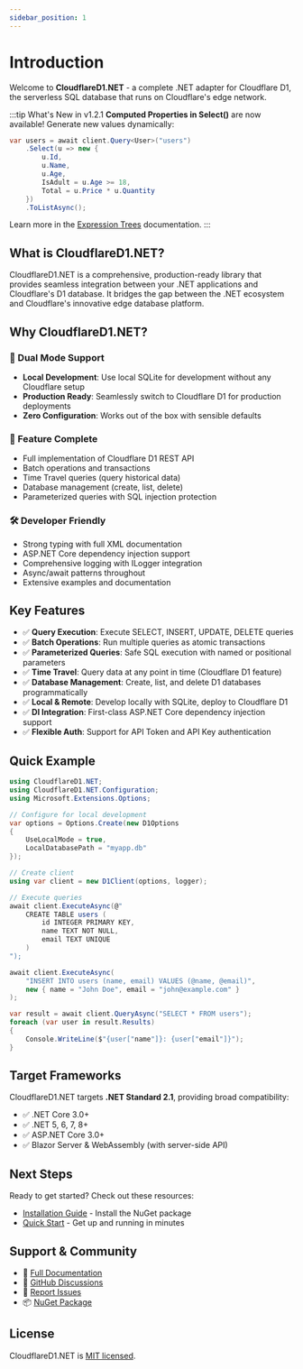 ```yaml
---
sidebar_position: 1
---
```


# Introduction

Welcome to **CloudflareD1.NET** - a complete .NET adapter for Cloudflare D1, the serverless SQL database that runs on Cloudflare's edge network.

:::tip What's New in v1.2.1
**Computed Properties in Select()** are now available! Generate new values dynamically:
```csharp
var users = await client.Query<User>("users")
    .Select(u => new {
        u.Id,
        u.Name,
        u.Age,
        IsAdult = u.Age >= 18,
        Total = u.Price * u.Quantity
    })
    .ToListAsync();
```
Learn more in the [Expression Trees](/docs/linq/expression-trees#computed-properties-in-select-v121) documentation.
:::

## What is CloudflareD1.NET?

CloudflareD1.NET is a comprehensive, production-ready library that provides seamless integration between your .NET applications and Cloudflare's D1 database. It bridges the gap between the .NET ecosystem and Cloudflare's innovative edge database platform.

## Why CloudflareD1.NET?

### 🚀 Dual Mode Support

- **Local Development**: Use local SQLite for development without any Cloudflare setup
- **Production Ready**: Seamlessly switch to Cloudflare D1 for production deployments
- **Zero Configuration**: Works out of the box with sensible defaults

### 💪 Feature Complete

- Full implementation of Cloudflare D1 REST API
- Batch operations and transactions
- Time Travel queries (query historical data)
- Database management (create, list, delete)
- Parameterized queries with SQL injection protection

### 🛠️ Developer Friendly

- Strong typing with full XML documentation
- ASP.NET Core dependency injection support
- Comprehensive logging with ILogger integration
- Async/await patterns throughout
- Extensive examples and documentation

## Key Features

- ✅ **Query Execution**: Execute SELECT, INSERT, UPDATE, DELETE queries
- ✅ **Batch Operations**: Run multiple queries as atomic transactions
- ✅ **Parameterized Queries**: Safe SQL execution with named or positional parameters
- ✅ **Time Travel**: Query data at any point in time (Cloudflare D1 feature)
- ✅ **Database Management**: Create, list, and delete D1 databases programmatically
- ✅ **Local & Remote**: Develop locally with SQLite, deploy to Cloudflare D1
- ✅ **DI Integration**: First-class ASP.NET Core dependency injection support
- ✅ **Flexible Auth**: Support for API Token and API Key authentication

## Quick Example

```csharp
using CloudflareD1.NET;
using CloudflareD1.NET.Configuration;
using Microsoft.Extensions.Options;

// Configure for local development
var options = Options.Create(new D1Options
{
    UseLocalMode = true,
    LocalDatabasePath = "myapp.db"
});

// Create client
using var client = new D1Client(options, logger);

// Execute queries
await client.ExecuteAsync(@"
    CREATE TABLE users (
        id INTEGER PRIMARY KEY,
        name TEXT NOT NULL,
        email TEXT UNIQUE
    )
");

await client.ExecuteAsync(
    "INSERT INTO users (name, email) VALUES (@name, @email)",
    new { name = "John Doe", email = "john@example.com" }
);

var result = await client.QueryAsync("SELECT * FROM users");
foreach (var user in result.Results)
{
    Console.WriteLine($"{user["name"]}: {user["email"]}");
}
```

## Target Frameworks

CloudflareD1.NET targets **.NET Standard 2.1**, providing broad compatibility:

- ✅ .NET Core 3.0+
- ✅ .NET 5, 6, 7, 8+
- ✅ ASP.NET Core 3.0+
- ✅ Blazor Server & WebAssembly (with server-side API)

## Next Steps

Ready to get started? Check out these resources:

- [Installation Guide](getting-started/installation) - Install the NuGet package
- [Quick Start](getting-started/quick-start) - Get up and running in minutes

## Support & Community

- 📖 [Full Documentation](https://jdtoon.github.io/CloudflareD1.NET/)
- 💬 [GitHub Discussions](https://github.com/jdtoon/CloudflareD1.NET/discussions)
- 🐛 [Report Issues](https://github.com/jdtoon/CloudflareD1.NET/issues)
- 📦 [NuGet Package](https://www.nuget.org/packages/CloudflareD1.NET/)

## License

CloudflareD1.NET is [MIT licensed](https://github.com/jdtoon/CloudflareD1.NET/blob/main/LICENSE).

